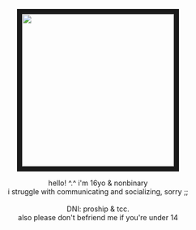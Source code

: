 <p align="center">
<img src="https://files.catbox.moe/hjjorr.gif" width="300" height="300" border="10"/>
</p>
<p align="center">
hello! ^.^ i'm 16yo & nonbinary
<br>
i struggle with communicating and socializing, sorry ;;
<br>
<br>
DNI: proship & tcc.
<br>
also please don't befriend me if you're under 14
</p>

